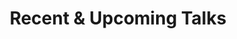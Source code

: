 ---
title: Recent & Upcoming Talks
cms_exclude: true

# View.
#   1 = List
#   2 = Compact
#   3 = Card
view: 2
show_date: false
# Optional header image (relative to `static/media/` folder).
header:
  caption: ''
  image: ''
  
---